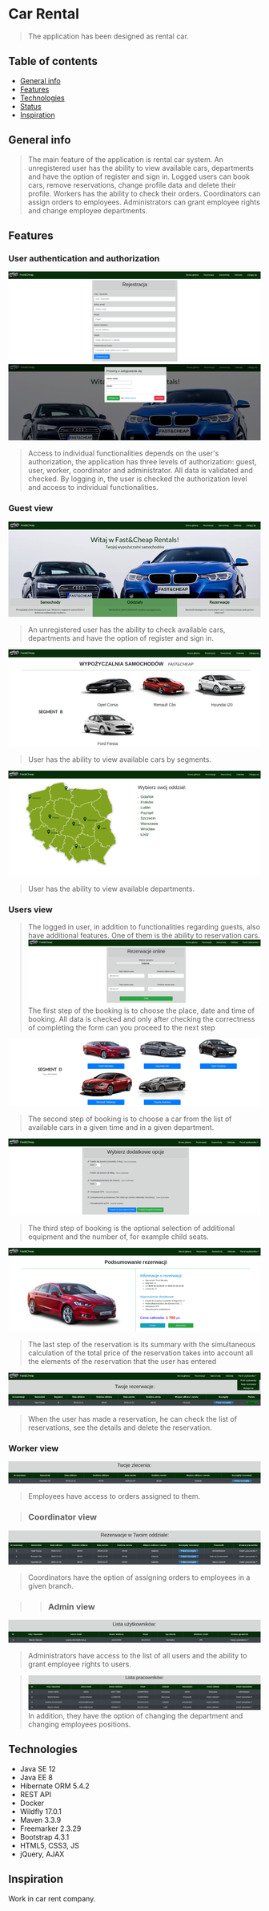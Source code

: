# Car Rental
> The application has been designed as rental car.

## Table of contents
* [General info](#general-info)
* [Features](#features)
* [Technologies](#technologies)
* [Status](#status)
* [Inspiration](#inspiration)

## General info
>The main feature of the application is rental car system. An unregistered user has the ability to view available cars, departments and have the option of register and sign in. 
Logged users can book cars, remove reservations, change profile data and delete their profile. Workers has the ability to check their orders. Coordinators can assign orders to employees.
Administrators can grant employee rights and change employee departments.

## Features

### User authentication and authorization
![Guest view](./docs/guest_registration.png) 
![Guest view](./docs/guest_signIn.png) 
> Access to individual functionalities depends on the user's authorization, the application has three levels of authorization: 
guest, user, worker, coordinator and administrator. All data is validated and checked. 
By logging in, the user is checked the authorization level and access to individual functionalities.

### Guest view
![Guest view](./docs/guest_main.png) 
> An unregistered user has the ability to check available cars, departments and have the option of register and sign in. 

![Guest view](./docs/guest_cars.png) 
>User has the ability to view available cars by segments.

![Guest view](./docs/guest_departments.png) 
>User has the ability to view available departments.

### Users view
>The logged in user, in addition to functionalities regarding guests, also have additional features. One of them is the ability to reservation cars.
![Users view](./docs/reservation_1.png) 
> The first step of the booking is to choose the place, date and time of booking. All data is checked and only after checking the correctness of completing the form can you proceed to the next step

![Users view](./docs/reservation_2.png) 
> The second step of booking is to choose a car from the list of available cars in a given time and in a given department.

![Users view](./docs/reservation_3.png) 
> The third step of booking is the optional selection of additional equipment and the number of, for example child seats.

![Users view](./docs/reservation_4.png) 
> The last step of the reservation is its summary with the simultaneous calculation of the total price of the reservation takes into account all the elements of the reservation that the user has entered

![Users view](./docs/user_reservationsList.png) 
>  When the user has made a reservation, he can check the list of reservations, see the details and delete the reservation.

### Worker view
![Worker view](./docs/worker.png)
> Employees have access to orders assigned to them.

>### Coordinator view
 ![Coordinator view](./docs/coordinator.png)
 > Coordinators have the option of assigning orders to employees in a given branch.

>>### Admin view
  ![Admin view](./docs/admin_users.png)
  > Administrators have access to the list of all users and the ability to grant employee rights to users.

>![Admin view](./docs/admin_privilages.png)
   > In addition, they have the option of changing the department and changing employees positions.

## Technologies
* Java SE 12
* Java EE 8
* Hibernate ORM 5.4.2
* REST API
* Docker
* Wildfly 17.0.1
* Maven 3.3.9
* Freemarker 2.3.29
* Bootstrap 4.3.1
* HTML5, CSS3, JS
* jQuery, AJAX



## Inspiration
Work in car rent company. 
